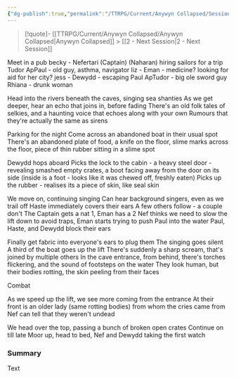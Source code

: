 ```yaml
---
{"dg-publish":true,"permalink":"/TTRPG/Current/Anywyn Collapsed/Sessions/1 - Anywyn/"}
---
```


> [!quote]-  [[TTRPG/Current/Anywyn Collapsed/Anywyn Collapsed\|Anywyn Collapsed]] > [[2 - Next Session\|2 - Next Session]]


Meet in a pub
becky - Nefertari (Captain) (Naharan) hiring sailors for a trip
Tudor ApPaul - old guy, asthma, navigator
liz - Eman - medicine? looking for aid for her city?
jess - Dewydd - escaping
Paul ApTudor - big ole sword guy
Rhiana - drunk woman

Head into the rivers beneath the caves, singing sea shanties
As we get deeper, hear an echo that joins in, before fading
	There's an old folk tales of selkies, and a haunting voice that echoes along with your own
	Rumours that they're actually the same as sirens

Parking for the night
Come across an abandoned boat in their usual spot
There's an abandoned plate of food, a knife on the floor, slime marks across the floor, piece of thin rubber sitting in a slime spot

Dewydd hops aboard
Picks the lock to the cabin - a heavy steel door - revealing smashed empty crates, a boot facing away from the door on its side (inside is a foot - looks like it was chewed off, freshly eaten)
Picks up the rubber - realises its a piece of skin, like seal skin

We move on, continuing singing
Can hear background singers, even as we trail off
Haste immediately covers their ears
A few others follow - a couple don't
The Captain gets a nat 1, Eman has a 2
Nef thinks we need to slow the lift down to avoid traps, Eman starts trying to push Paul into the water
Paul, Haste, and Dewydd block their ears

Finally get fabric into everyone's ears to plug them
The singing goes silent
A third of the boat goes up the lift
There's suddenly a sharp scream, that's joined by multiple others
In the cave entrance, from behind, there's torches flickering, and the sound of footsteps on the water
They look human, but their bodies rotting, the skin peeling from their faces

Combat

As we speed up the lift, we see more coming from the entrance
At their front is an older lady (same rotting bodies) from whom the cries came from
Nef can tell that they weren't undead

We head over the top, passing a bunch of broken open crates
Continue on till late
Moor up, head to bed, Nef and Dewydd taking the first watch

### Summary

Text